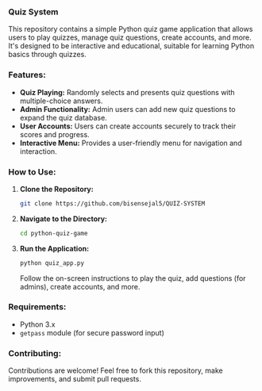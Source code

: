 ### Quiz System

This repository contains a simple Python quiz game application that allows users to play quizzes, manage quiz questions, create accounts, and more. It's designed to be interactive and educational, suitable for learning Python basics through quizzes.

### Features:
- **Quiz Playing:** Randomly selects and presents quiz questions with multiple-choice answers.
- **Admin Functionality:** Admin users can add new quiz questions to expand the quiz database.
- **User Accounts:** Users can create accounts securely to track their scores and progress.
- **Interactive Menu:** Provides a user-friendly menu for navigation and interaction.

### How to Use:
1. **Clone the Repository:**
   ```bash
   git clone https://github.com/bisensejal5/QUIZ-SYSTEM
   ```

2. **Navigate to the Directory:**
   ```bash
   cd python-quiz-game
   ```

3. **Run the Application:**
   ```bash
   python quiz_app.py
   ```
   Follow the on-screen instructions to play the quiz, add questions (for admins), create accounts, and more.

### Requirements:
- Python 3.x
- `getpass` module (for secure password input)

### Contributing:
Contributions are welcome! Feel free to fork this repository, make improvements, and submit pull requests.
